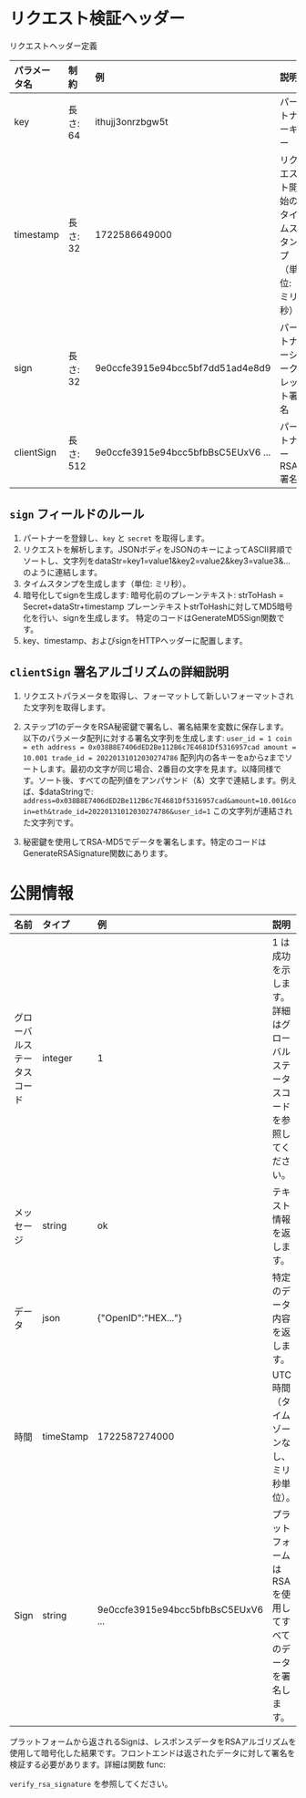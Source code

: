 # リクエスト検証ヘッダー

リクエストヘッダー定義

| パラメータ名 | 制約 | 例 | 説明 |
| :--------- | :-------- | :--------------------------------- | :----------------------------- |
| key | 長さ: 64 | ithujj3onrzbgw5t | パートナーキー |
| timestamp | 長さ: 32 | 1722586649000 | リクエスト開始のタイムスタンプ（単位: ミリ秒） |
| sign | 長さ: 32 | 9e0ccfe3915e94bcc5bf7dd51ad4e8d9 | パートナーシークレット署名 |
| clientSign | 長さ: 512 | 9e0ccfe3915e94bcc5bfbBsC5EUxV6 ... | パートナーRSA署名 |

## `sign` フィールドのルール

1. パートナーを登録し、`key` と `secret` を取得します。
2. リクエストを解析します。JSONボディをJSONのキーによってASCII昇順でソートし、文字列をdataStr=key1=value1&key2=value2&key3=value3&... のように連結します。
3. タイムスタンプを生成します（単位: ミリ秒）。
4. 暗号化してsignを生成します: 暗号化前のプレーンテキスト: strToHash = Secret+dataStr+timestamp プレーンテキストstrToHashに対してMD5暗号化を行い、signを生成します。
特定のコードはGenerateMD5Sign関数です。
5. key、timestamp、およびsignをHTTPヘッダーに配置します。

## `clientSign` 署名アルゴリズムの詳細説明

1. リクエストパラメータを取得し、フォーマットして新しいフォーマットされた文字列を取得します。

2. ステップ1のデータをRSA秘密鍵で署名し、署名結果を変数に保存します。
以下のパラメータ配列に対する署名文字列を生成します: `user_id = 1 coin = eth address = 0x038B8E7406dED2Be112B6c7E4681Df5316957cad amount = 10.001 trade_id = 20220131012030274786`
配列内の各キーをaからzまでソートします。最初の文字が同じ場合、2番目の文字を見ます。以降同様です。ソート後、すべての配列値をアンパサンド（&）文字で連結します。例えば、$dataStringで:
`address=0x038B8E7406dED2Be112B6c7E4681Df5316957cad&amount=10.001&coin=eth&trade_id=20220131012030274786&user_id=1`
この文字列が連結された文字列です。

3. 秘密鍵を使用してRSA-MD5でデータを署名します。特定のコードはGenerateRSASignature関数にあります。

# 公開情報

| 名前 | タイプ | 例 | 説明 |
| :--------- | :-------- | :--------------------------------- | :--------------------------------- |
| グローバルステータスコード | integer | 1 | 1 は成功を示します。詳細はグローバルステータスコードを参照してください。 |
| メッセージ | string | ok | テキスト情報を返します。 |
| データ | json | {"OpenID":"HEX..."} | 特定のデータ内容を返します。 |
| 時間 | timeStamp | 1722587274000 | UTC 時間（タイムゾーンなし、ミリ秒単位）。 |
| Sign | string | 9e0ccfe3915e94bcc5bfbBsC5EUxV6 ... | プラットフォームは RSA を使用してすべてのデータを署名します。 |

プラットフォームから返されるSignは、レスポンスデータをRSAアルゴリズムを使用して暗号化した結果です。フロントエンドは返されたデータに対して署名を検証する必要があります。詳細は関数 func: 

`verify_rsa_signature` を参照してください。